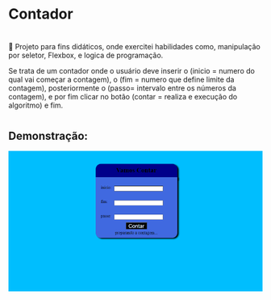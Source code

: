 # Contador
#
🏁 Projeto para fins didáticos, onde exercitei habilidades como, manipulação por seletor, Flexbox, e logica de programação.
 
  Se trata de um contador onde o usuário deve inserir o (inicio = numero do qual vai começar a contagem), o (fim = numero que define limite da contagem), posteriormente o (passo= intervalo entre os números da contagem), e por fim clicar no botão (contar = realiza e execução do algoritmo) e fim.
# 
## Demonstração:
<img src="images\Animação dev Contador.gif"/>




